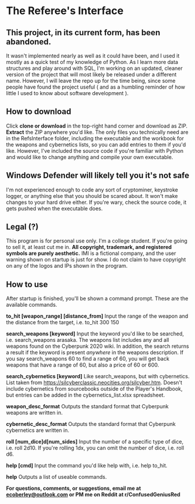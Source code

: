 # The Referee's Interface

## This project, in its current form, has been abandoned. 
It wasn't implemented nearly as well as it could have been, and I used it mostly as a quick test of my knowledge of Python.
As I learn more data structures and play around with SQL, I'm working on an updated, cleaner version of the project that will most likely be released under a different name. 
However, I will leave the repo up for the time being, since some people have found the project useful ( and as a humbling reminder of how little I used to know about software development ).

## How to download
Click **clone or download** in the top-right hand corner and download as ZIP. **Extract** the ZIP anywhere you'd like.
The only files you technically need are in the RefsInterface folder, including the executable and the workbook for the weapons and cybernetics lists, so you can add entries to them if you'd like.
However, I've included the source code if you're familiar with Python and would
like to change anything and compile your own executable.

## Windows Defender will likely tell you it's not safe
I'm not experienced enough to code any sort of cryptominer, keystroke logger,
or anything else that you should be scared about. It won't make changes to 
your hard drive either. If you're wary, check the source code, it gets pushed
when the executable does.

## Legal (?)
This program is for personal use only. I'm a college student. If you're going
to sell it, at least cut me in. **All copyright, trademark, and registered**
**symbols are purely aesthetic.** IMI is a fictional company, and the user
warning shown on startup is just for show. I do not claim to have copyright
on any of the logos and IPs shown in the program.

## How to use
After startup is finished, you'll be shown a command prompt. These are the available commands.

**to_hit [weapon_range] [distance_from]**
Input the range of the weapon and the distance from the target, i.e. to_hit 300 150

**search_weapons [keyword]**
Input the keyword you'd like to be searched, i.e. search_weapons arasaka.
The weapons list includes any and all weapons found on the Cyberpunk 2020 wiki.
In addition, the search returns a result if the keyword is present *anywhere* in the
weapons description. If you say search_weapons 60 to find a range of 60, you will
get back weapons that have a range of 60, but also a price of 60 or 600.

**search_cybernetics [keyword]**
Like search_weapons, but with cybernetics. List taken from https://silcyberclassic.neocities.org/silcyber.htm. Doesn't include cybernetics from sourcebooks outside of the Player's Handbook, but entries can be added in the cybernetics_list.xlsx spreadsheet.

**weapon_desc_format**
Outputs the standard format that Cyberpunk weapons are written in.

**cybernetic_desc_format**
Outputs the standard format that Cyberpunk cybernetics are written in.

**roll [num_dice]d[num_sides]**
Input the number of a specific type of dice, i.e. roll 2d10.
If you're rolling 1dx, you can omit the number of dice, i.e. roll d6.

**help [cmd]**
Input the command you'd like help with, i.e. help to_hit.
  
**help**
Outputs a list of useable commands.

**For questions, comments, or suggestions, email me at ecoberley@outlook.com or PM me on Reddit at r/ConfusedGeniusRed**
